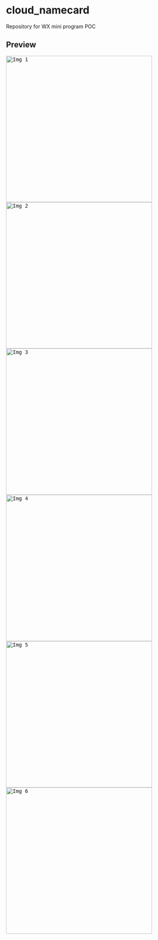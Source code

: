 # cloud_namecard
Repository for WX mini program POC

## Preview

<p float="left";>
	<kbd><img src="https://github.com/songlin81/cloud_namecard/blob/master/screens/1.png" alt="Img 1" width="400"/></kbd>
	<kbd><img src="https://github.com/songlin81/cloud_namecard/blob/master/screens/2.png" alt="Img 2" width="400"/></kbd>
	<kbd><img src="https://github.com/songlin81/cloud_namecard/blob/master/screens/3.png" alt="Img 3" width="400"/></kbd>
	<kbd><img src="https://github.com/songlin81/cloud_namecard/blob/master/screens/4.png" alt="Img 4" width="400"/></kbd>
	<kbd><img src="https://github.com/songlin81/cloud_namecard/blob/master/screens/5.png" alt="Img 5" width="400"/></kbd>
	<kbd><img src="https://github.com/songlin81/cloud_namecard/blob/master/screens/6.png" alt="Img 6" width="400"/></kbd>
</p>
